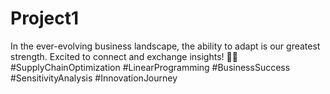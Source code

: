 # Project1
In the ever-evolving business landscape, the ability to adapt is our greatest strength. Excited to connect and exchange insights! 💬🔗 #SupplyChainOptimization #LinearProgramming #BusinessSuccess #SensitivityAnalysis #InnovationJourney
